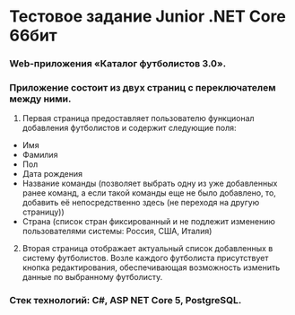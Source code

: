 # Тестовое задание Junior .NET Core 66бит
### Web-приложения «Каталог футболистов 3.0».
### Приложение состоит из двух страниц с переключателем между ними.
1. Первая страница предоставляет пользователю функционал добавления футболистов и
содержит следующие поля:
* Имя
* Фамилия
* Пол
* Дата рождения
* Название команды (позволяет выбрать одну из уже добавленных ранее
команд, а если такой команды еще не было добавлено, то, добавить её непосредственно
здесь (не переходя на другую страницу))
* Страна (список стран фиксированный и не подлежит изменению пользователями
системы: Россия, США, Италия)
2. Вторая страница отображает актуальный список добавленных в систему
футболистов. Возле каждого футболиста присутствует кнопка редактирования,
обеспечивающая возможность изменить данные по выбранному футболисту.
### Стек технологий: C#, ASP NET Core 5, PostgreSQL. 
